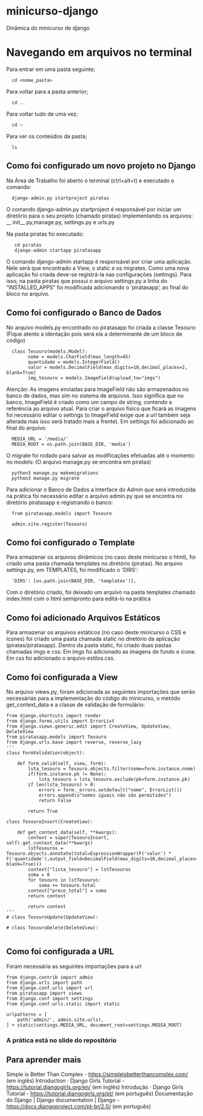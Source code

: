 # minicurso-django
Dinâmica do minicurso de django

# Navegando em arquivos no terminal

Para entrar em uma pasta seguinte;
```
  cd <nome_pasta>
```
Para voltar para a pasta anterior;
```
  cd ..
```
Para voltar tudo de uma vez;
```
  cd ~
```
Para ver os conteúdos da pasta;
```
  ls
```

## Como foi configurado um novo projeto no Django

Na Área de Trabalho foi aberto o terminal (ctrl+alt+t) e executado o comando:

```
  django-admin.py startproject piratas
```
O comando django-admin.py startproject é responsável por iniciar um diretório para o seu projeto (chamado piratas) implementando
os arquivos: __ init__.py,manage.py, settings.py e urls.py

Na pasta piratas foi executado:

```
   cd piratas
   django-admin startapp piratasapp
```
O comando django-admin startapp é responsável por criar uma aplicação. Nele será que encontrado a View, o static e os migrates. 
Como uma nova aplicação foi criada deve-se registrá-la nas configurações (settings). Para isso, na pasta piratas que possui
o arquivo settings.py a linha do “INSTALLED_APPS” foi modificada adicionando o ‘piratasapp’, ao final do bloco no arquivo.


## Como foi configurado o Banco de Dados

No arquivo models.py encontrado no piratasapp foi criada a classe Tesouro:
(Fique atento a identação pois será ela a determinante de um bloco de código)

```
  class Tesouro(models.Model):
	    nome = models.CharField(max_length=45)
	    quantidade = models.IntegerField()
	    valor = models.DecimalField(max_digits=10,decimal_places=2, blank=True)
	    img_tesouro = models.ImageField(upload_to="imgs")
```
Atenção: As imagens enviadas para ImageField não são armazenados no banco de dados, mas sim no sistema de arquivos. Isso significa que no banco, ImageField é criado como um campo de string, contendo a referência ao arquivo atual. Para criar o arquivo físico que ficará as imagens foi necessário editar o settings (o ImageField exige que a url também seja alterada mas isso será tratado mais a frente). 
Em settings foi adicionado ao final do arquivo:

```
  MEDIA_URL = '/media/'
  MEDIA_ROOT = os.path.join(BASE_DIR, 'media')
```
O migrate foi rodado para salvar as modificações efetuadas até o momento no models:
(O arquivo manage.py se encontra em piratas)

```
  python3 manage.py makemigrations
  python3 manage.py migrate
```
Para adicionar o Banco de Dados a Interface do Admin que será introduzida na prática foi necessário editar o arquivo admin.py que se encontra no diretório piratasapp e registrando o banco:

```
  from piratasapp.models import Tesouro

  admin.site.register(Tesouro)
```

## Como foi configurado o Template

Para armazenar os arquivos dinâmicos (no caso deste minicurso o html), foi criado uma pasta chamada  templates no diretório (piratas). 
No arquivo settings.py, em  TEMPLATES, foi modificado o 'DIRS':

```
  'DIRS': [os.path.join(BASE_DIR, 'templates')],
```
Com o diretório criado, foi deixado um arquivo na pasta templates chamado index.html com o html semipronto para editá-lo na prática

## Como foi adicionado Arquivos Estáticos

Para armazenar os arquivos estáticos (no caso deste minicurso o CSS e ícones) foi criado uma pasta chamada  static no diretório da aplicação (piratas/piratasapp).
Dentro da pasta static, foi criado duas pastas chamadas imgs e css:
Em imgs foi adicionado as imagens de fundo e ícone.
Em css foi adicionado o arquivo estilos.css. 


## Como foi configurada a View

No arquivo views.py, foram adicionada as seguintes importações que serão necessárias para a implementação do código do minicurso, o metódo get_context_data e a classe de validação de formulário:

```
from django.shortcuts import render
from django.forms.utils import ErrorList
from django.views.generic.edit import CreateView, UpdateView, DeleteView
from piratasapp.models import Tesouro
from django.urls.base import reverse, reverse_lazy
'''
class FormValidation(object):

    def form_valid(self, view, form):
        lsta_tesouro = Tesouro.objects.filter(nome=form.instance.nome)
        if(form.instance.pk != None):
            lsta_tesouro = lsta_tesouro.exclude(pk=form.instance.pk)
        if len(lsta_tesouro) > 0:
            errors = form._errors.setdefault("nome", ErrorList())
            errors.append(u"nomes iguais não são permitidos")
            return False
        
        return True

class TesouroInsert(CreateView):
    
    def get_context_data(self, **kwargs):
        context = super(TesouroInsert, self).get_context_data(**kwargs)
        lstTesouros = Tesouro.objects.annotate(total=ExpressionWrapper(F('valor') * F('quantidade'),output_field=DecimalField(max_digits=10,decimal_places=2, blank=True)))
        context["lista_tesouro"] = lstTesouros
        soma = 0
        for tesouro in lstTesouros:
            soma += tesouro.total
        context["preco_total"] = soma
        return context  

        return context  
'''
# class TesouroUpdate(UpdateView):
    
# class TesouroDelete(DeleteView):
  
```

## Como foi configurada a URL

Foram necessária as seguintes importações para a url

```
from django.contrib import admin
from django.urls import path
from django.conf.urls import url
from piratasapp import views
from django.conf import settings
from django.conf.urls.static import static

urlpatterns = [
    path('admin/', admin.site.urls),
] + static(settings.MEDIA_URL, document_root=settings.MEDIA_ROOT)

```  

### A prática está no slide do repositório

## Para aprender mais

Simple is Better Than Complex - https://simpleisbetterthancomplex.com/ (em inglês)
Introduction · Django Girls Tutorial - https://tutorial.djangogirls.org/en/ (em inglês)
Introdução · Django Girls Tutorial - https://tutorial.djangogirls.org/pt/ (em português)
Documentação do Django | Django documentation | Django - https://docs.djangoproject.com/pt-br/2.0/ (em português)
